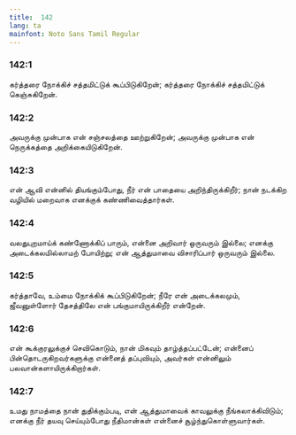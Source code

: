 ```yaml
---
title:  142
lang: ta
mainfont: Noto Sans Tamil Regular
---
```


###  142:1

கர்த்தரை நோக்கிச் சத்தமிட்டுக் கூப்பிடுகிறேன்; கர்த்தரை நோக்கிச் சத்தமிட்டுக் கெஞ்சுகிறேன்.

###  142:2

அவருக்கு முன்பாக என் சஞ்சலத்தை ஊற்றுகிறேன்; அவருக்கு முன்பாக என் நெருக்கத்தை அறிக்கையிடுகிறேன்.

###  142:3

என் ஆவி என்னில் தியங்கும்போது, நீர் என் பாதையை அறிந்திருக்கிறீர்; நான் நடக்கிற வழியில் மறைவாக எனக்குக் கண்ணிவைத்தார்கள்.

###  142:4

வலதுபுறமாய்க் கண்ணோக்கிப் பாரும், என்னை அறிவார் ஒருவரும் இல்லை; எனக்கு அடைக்கலமில்லாமற் போயிற்று; என் ஆத்துமாவை விசாரிப்பார் ஒருவரும் இல்லை.

###  142:5

கர்த்தாவே, உம்மை நோக்கிக் கூப்பிடுகிறேன்; நீரே என் அடைக்கலமும், ஜீவனுள்ளோர் தேசத்திலே என் பங்குமாயிருக்கிறீர் என்றேன்.

###  142:6

என் கூக்குரலுக்குச் செவிகொடும், நான் மிகவும் தாழ்த்தப்பட்டேன்; என்னைப் பின்தொடருகிறவர்களுக்கு என்னைத் தப்புவியும், அவர்கள் என்னிலும் பலவான்களாயிருக்கிறார்கள்.

###  142:7

உமது நாமத்தை நான் துதிக்கும்படி, என் ஆத்துமாவைக் காவலுக்கு நீங்கலாக்கிவிடும்; எனக்கு நீர் தயவு செய்யும்போது நீதிமான்கள் என்னைச் சூழ்ந்துகொள்ளுவார்கள்.

